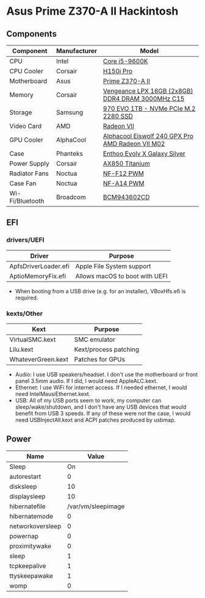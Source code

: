 # Asus Prime Z370-A II Hackintosh

## Components

| Component       | Manufacturer | Model
| --------------- | -------------| -----
| CPU             | Intel        | [Core i5-9600K](https://ark.intel.com/content/www/us/en/ark/products/134896/intel-core-i5-9600k-processor-9m-cache-up-to-4-60-ghz.html)
| CPU Cooler      | Corsair    | [H150i Pro](https://www.corsair.com/us/en/Categories/Products/Liquid-Cooling/Hydro-Series%E2%84%A2-H150i-PRO-RGB-360mm-Liquid-CPU-Cooler/p/CW-9060031-WW)
| Motherboard     | Asus         | [Prime Z370-A II](https://www.asus.com/us/Motherboards/PRIME-Z370-A-II/)
| Memory          | Corsair      | [Vengeance LPX 16GB (2x8GB) DDR4 DRAM 3000MHz C15](https://www.corsair.com/us/en/Categories/Products/Memory/vengeance-lpx-black/p/CMK16GX4M2B3000C15)
| Storage         | Samsung      | [970 EVO 1TB - NVMe PCIe M.2 2280 SSD](https://www.samsung.com/us/computing/memory-storage/solid-state-drives/ssd-970-evo-nvme-m-2-1tb-mz-v7e1t0bw/)
| Video Card      | AMD          | [Radeon VII](https://www.amd.com/en/products/graphics/amd-radeon-vii)
| GPU Cooler      | AlphaCool    | [Alphacool Eiswolf 240 GPX Pro AMD Radeon VII M02](https://www.alphacool.com/shop/new-products/24996/alphacool-eiswolf-240-gpx-pro-amd-radeon-vii-m02-black)
| Case            | Phanteks     | [Enthoo Evolv X Galaxy Silver](http://www.phanteks.com/Enthoo-Evolv-X.html)
| Power Supply    | Corsair      | [AX850 Titanium](https://www.corsair.com/us/en/Categories/Products/Power-Supply-Units/Power-Supply-Units-Advanced/AX-Series%E2%84%A2-80-PLUS-Titanium-Power-Supplies/p/CP-9020151-NA)
| Radiator Fans   | Noctua       | [NF-F12 PWM](https://noctua.at/en/nf-f12-pwm)
| Case Fan        | Noctua       | [NF-A14 PWM](https://noctua.at/en/nf-a14-pwm)
| Wi-Fi/Bluetooth | Broadcom     | [BCM943602CD](https://www.osxwifi.com/product/pc-hackintosh-apple-broadcom-bcm943602cd-802-11-a-b-g-n-ac-bluetooth-4-1-limited-edition/)

## EFI

### drivers/UEFI

| Driver                  | Purpose
| -------------------- | ---
| ApfsDriverLoader.efi | Apple File System support
| AptioMemoryFix.efi   | Allows macOS to boot with UEFI

* When booting from a USB drive (e.g. for an installer), VBoxHfs.efi is required.

### kexts/Other

| Kext               | Purpose
| ------------------ | ---
| VirtualSMC.kext    | SMC emulator
| Lilu.kext          | Kext/process patching
| WhateverGreen.kext | Patches for GPUs

* Audio: I use USB speakers/headset. I don't use the motherboard or front panel 3.5mm audio. If I did, I would need AppleALC.kext.
* Ethernet: I use WiFi for internet access. If I needed ethernet, I would need IntelMausiEthernet.kext.
* USB: All of my USB ports seem to work, my computer can sleep/wake/shutdown, and I don't have any USB devices that would benefit from USB 3 speeds. If any of these were not the case, I would need USBInjectAll.kext and ACPI patches produced by usbmap.

## Power

| Name             | Value
| ---------------- | --
| Sleep            | On
| autorestart      | 0
| disksleep        | 10
| displaysleep     | 10
| hibernatefile    | /var/vm/sleepimage
| hibernatemode    | 0
| networkoversleep | 0
| powernap         | 0
| proximitywake    | 0
| sleep            | 1
| tcpkeepalive     | 1
| ttyskeepawake    | 1
| womp             | 0
